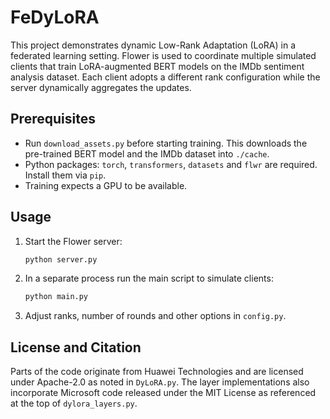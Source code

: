 # FeDyLoRA

This project demonstrates dynamic Low-Rank Adaptation (LoRA) in a federated learning
setting. Flower is used to coordinate multiple simulated clients that train
LoRA-augmented BERT models on the IMDb sentiment analysis dataset. Each client
adopts a different rank configuration while the server dynamically aggregates the
updates.

## Prerequisites
- Run `download_assets.py` before starting training. This downloads the
  pre-trained BERT model and the IMDb dataset into `./cache`.
- Python packages: `torch`, `transformers`, `datasets` and `flwr` are required.
  Install them via `pip`.
- Training expects a GPU to be available.

## Usage
1. Start the Flower server:
   ```bash
   python server.py
   ```
2. In a separate process run the main script to simulate clients:
   ```bash
   python main.py
   ```
3. Adjust ranks, number of rounds and other options in `config.py`.

## License and Citation
Parts of the code originate from Huawei Technologies and are licensed under
Apache-2.0 as noted in `DyLoRA.py`. The layer implementations
also incorporate Microsoft code released under the MIT License as referenced at
the top of `dylora_layers.py`.

